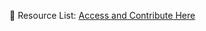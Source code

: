 📂 Resource List: [Access and Contribute Here](https://docs.google.com/spreadsheets/d/17mAClY06JuPQm9qf3Z7ZmdYi08VrZboCUTOv27J6J-E/edit?gid=1318091503#gid=1318091503)

